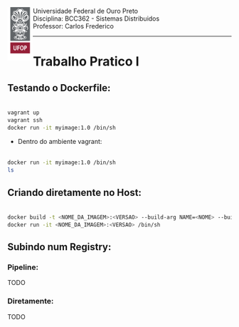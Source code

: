 <div>
    <img align="left" height="120" src="./assets/ufop.png">
    <p> 
        Universidade Federal de Ouro Preto
        <br>
        Disciplina: BCC362 - Sistemas Distribuidos
        <br>
        Professor: Carlos Frederico
    </p>
</div>
<hr />

# Trabalho Pratico I

## Testando o Dockerfile:

``` bash

vagrant up
vagrant ssh
docker run -it myimage:1.0 /bin/sh

```

- Dentro do ambiente vagrant:

``` bash

docker run -it myimage:1.0 /bin/sh
ls

```

## Criando diretamente no Host:


``` bash

docker build -t <NOME_DA_IMAGEM>:<VERSAO> --build-arg NAME=<NOME> --build-arg CLASS=<TURMA> .
docker run -it <NOME_DA_IMAGEM>:<VERSAO> /bin/sh

```
## Subindo num Registry:

### Pipeline:

TODO

### Diretamente:

TODO

